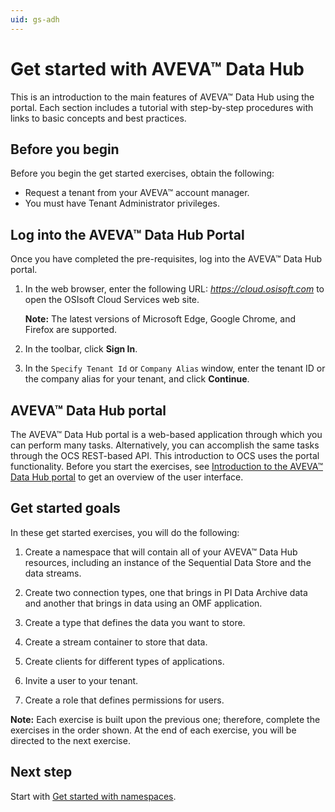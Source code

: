 ```yaml
---
uid: gs-adh
---
```


# Get started with AVEVA™ Data Hub 

This is an introduction to the main features of AVEVA™ Data Hub using the portal. Each section includes a tutorial with step-by-step procedures with links to basic concepts and best practices.

## Before you begin

Before you begin the get started exercises, obtain the following:

- Request a tenant from your AVEVA™ account manager. 
- You must have Tenant Administrator privileges. 

## Log into the AVEVA™ Data Hub Portal

Once you have completed the pre-requisites, log into the AVEVA™ Data Hub portal. 

1. In the web browser, enter the following URL: *https://cloud.osisoft.com* to open the OSIsoft Cloud Services web site. 

   **Note:** The latest versions of Microsoft Edge, Google Chrome, and Firefox are supported.

1. In the toolbar, click **Sign In**.

1. In the `Specify Tenant Id` or `Company Alias` window, enter the tenant ID or the company alias for your tenant, and click **Continue**. 

   <!-- I'm guessing there are additional next steps that depend on the Identity Provider they are using? --> 

## AVEVA™ Data Hub portal

The AVEVA™ Data Hub portal is a web-based application through which you can perform many tasks. Alternatively, you can accomplish the same tasks through the OCS REST-based API. This introduction to OCS uses the portal functionality. Before you start the exercises, see [Introduction to the AVEVA™ Data Hub portal](xref:introPortalInterface) to get an overview of the user interface.

## Get started goals

In these get started exercises, you will do the following:

1. Create a namespace that will contain all of your AVEVA™ Data Hub resources, including an instance of the Sequential Data Store and the data streams.

1. Create two connection types, one that brings in PI Data Archive data and another that brings in data using an OMF application.

1. Create a type that defines the data you want to store.

1. Create a stream container to store that data.

1. Create clients for different types of applications.

1. Invite a user to your tenant.

1. Create a role that defines permissions for users.

**Note:** Each exercise is built upon the previous one; therefore, complete the exercises in the order shown. At the end of each exercise, you will be directed to the next exercise.  

## Next step

Start with [Get started with namespaces](xref:gsNamespaces).
